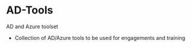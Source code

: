 # AD-Tools
AD and Azure toolset


* Collection of AD/Azure tools to be used for engagements and training
